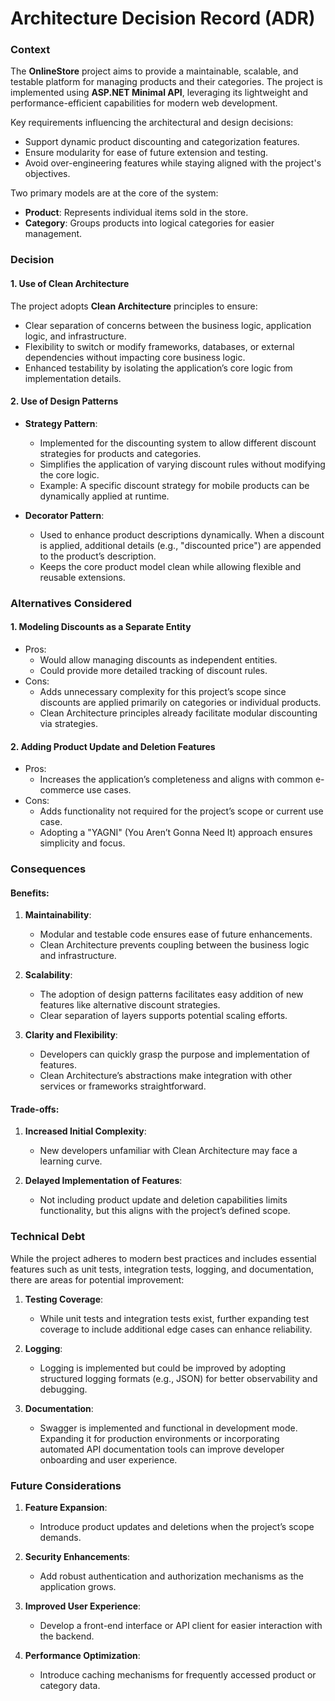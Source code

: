 # Architecture Decision Record (ADR)

### Context
The **OnlineStore** project aims to provide a maintainable, scalable, and testable platform for managing products and their categories. The project is implemented using **ASP.NET Minimal API**, leveraging its lightweight and performance-efficient capabilities for modern web development.

Key requirements influencing the architectural and design decisions:
- Support dynamic product discounting and categorization features.
- Ensure modularity for ease of future extension and testing.
- Avoid over-engineering features while staying aligned with the project's objectives.

Two primary models are at the core of the system:
- **Product**: Represents individual items sold in the store.
- **Category**: Groups products into logical categories for easier management.

### Decision
#### 1. Use of Clean Architecture
The project adopts **Clean Architecture** principles to ensure:
- Clear separation of concerns between the business logic, application logic, and infrastructure.
- Flexibility to switch or modify frameworks, databases, or external dependencies without impacting core business logic.
- Enhanced testability by isolating the application’s core logic from implementation details.

#### 2. Use of Design Patterns
- **Strategy Pattern**:
  - Implemented for the discounting system to allow different discount strategies for products and categories.
  - Simplifies the application of varying discount rules without modifying the core logic.
  - Example: A specific discount strategy for mobile products can be dynamically applied at runtime.

- **Decorator Pattern**:
  - Used to enhance product descriptions dynamically. When a discount is applied, additional details (e.g., "discounted price") are appended to the product’s description.
  - Keeps the core product model clean while allowing flexible and reusable extensions.

### Alternatives Considered
#### 1. **Modeling Discounts as a Separate Entity**
- Pros:
  - Would allow managing discounts as independent entities.
  - Could provide more detailed tracking of discount rules.
- Cons:
  - Adds unnecessary complexity for this project’s scope since discounts are applied primarily on categories or individual products.
  - Clean Architecture principles already facilitate modular discounting via strategies.

#### 2. **Adding Product Update and Deletion Features**
- Pros:
  - Increases the application’s completeness and aligns with common e-commerce use cases.
- Cons:
  - Adds functionality not required for the project’s scope or current use case.
  - Adopting a "YAGNI" (You Aren’t Gonna Need It) approach ensures simplicity and focus.

### Consequences
#### Benefits:
1. **Maintainability**:
   - Modular and testable code ensures ease of future enhancements.
   - Clean Architecture prevents coupling between the business logic and infrastructure.

2. **Scalability**:
   - The adoption of design patterns facilitates easy addition of new features like alternative discount strategies.
   - Clear separation of layers supports potential scaling efforts.

3. **Clarity and Flexibility**:
   - Developers can quickly grasp the purpose and implementation of features.
   - Clean Architecture’s abstractions make integration with other services or frameworks straightforward.

#### Trade-offs:
1. **Increased Initial Complexity**:
   - New developers unfamiliar with Clean Architecture may face a learning curve.

2. **Delayed Implementation of Features**:
   - Not including product update and deletion capabilities limits functionality, but this aligns with the project’s defined scope.

### Technical Debt
While the project adheres to modern best practices and includes essential features such as unit tests, integration tests, logging, and documentation, there are areas for potential improvement:

1. **Testing Coverage**:
   - While unit tests and integration tests exist, further expanding test coverage to include additional edge cases can enhance reliability.

2. **Logging**:
   - Logging is implemented but could be improved by adopting structured logging formats (e.g., JSON) for better observability and debugging.

3. **Documentation**:
   - Swagger is implemented and functional in development mode. Expanding it for production environments or incorporating automated API documentation tools can improve developer onboarding and user experience.

### Future Considerations
1. **Feature Expansion**:
   - Introduce product updates and deletions when the project’s scope demands.

2. **Security Enhancements**:
   - Add robust authentication and authorization mechanisms as the application grows.

3. **Improved User Experience**:
   - Develop a front-end interface or API client for easier interaction with the backend.

4. **Performance Optimization**:
   - Introduce caching mechanisms for frequently accessed product or category data.
